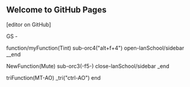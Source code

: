 ## Welcome to GitHub Pages
[editor on GitHub]

GS -

function/myFunction(Tint)
sub-orc4("alt+f+4")
open-lanSchool/sidebar
__end

NewFunction(Mute)
sub-orc3(-f5-)
close-lanSchool/sidebar
_end

triFunction(MT-AO)
_tri("ctrl-AO")
end


